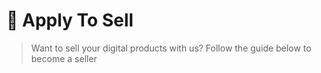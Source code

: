 # 💎 Apply To Sell

> Want to sell your digital products with us? Follow the guide below to become a seller

